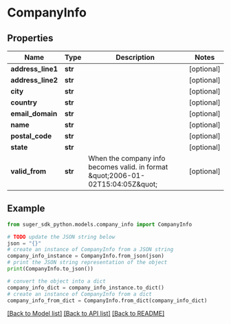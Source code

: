 # CompanyInfo


## Properties

Name | Type | Description | Notes
------------ | ------------- | ------------- | -------------
**address_line1** | **str** |  | [optional] 
**address_line2** | **str** |  | [optional] 
**city** | **str** |  | [optional] 
**country** | **str** |  | [optional] 
**email_domain** | **str** |  | [optional] 
**name** | **str** |  | [optional] 
**postal_code** | **str** |  | [optional] 
**state** | **str** |  | [optional] 
**valid_from** | **str** | When the company info becomes valid. in format \&quot;2006-01-02T15:04:05Z\&quot; | [optional] 

## Example

```python
from suger_sdk_python.models.company_info import CompanyInfo

# TODO update the JSON string below
json = "{}"
# create an instance of CompanyInfo from a JSON string
company_info_instance = CompanyInfo.from_json(json)
# print the JSON string representation of the object
print(CompanyInfo.to_json())

# convert the object into a dict
company_info_dict = company_info_instance.to_dict()
# create an instance of CompanyInfo from a dict
company_info_from_dict = CompanyInfo.from_dict(company_info_dict)
```
[[Back to Model list]](../README.md#documentation-for-models) [[Back to API list]](../README.md#documentation-for-api-endpoints) [[Back to README]](../README.md)


